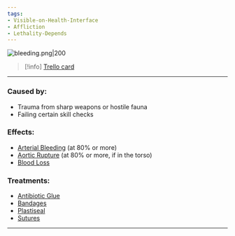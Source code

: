 ```yaml
---
tags:
- Visible-on-Health-Interface
- Affliction
- Lethality-Depends
---
```


![bleeding.png\|200](/Any%20bodypart/Bleeding%20-%20Attachments/6718845db30472d958dd7e86.png)

> [!info] [Trello card](https://trello.com/c/Ik4GgNCD/187-bleeding)

---

### Caused by:

- Trauma from sharp weapons or hostile fauna
- Failing certain skill checks

### Effects:

- [Arterial Bleeding](../Extremities/Arterial%20Bleeding.md) (at 80% or more)
- [Aortic Rupture](../Torso/Aortic%20Rupture.md) (at 80% or more, if in the torso)
- [Blood Loss](../Blood/Blood%20Loss.md)

### Treatments:

- [Antibiotic Glue](../Items/Antibiotic%20Glue.md)
- [Bandages](../Items/Bandages.md)
- [Plastiseal](../Items/Plastiseal.md)
- [Sutures](../Items/Sutures.md)

---

